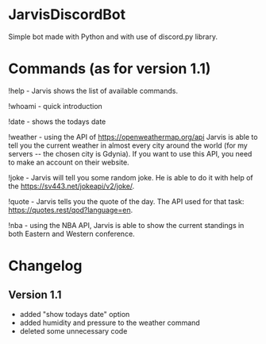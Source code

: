 # JarvisDiscordBot

Simple bot made with Python and with use of discord.py library.

# Commands (as for version 1.1)
!help - Jarvis shows the list of available commands.

!whoami - quick introduction

!date - shows the todays date

!weather - using the API of https://openweathermap.org/api Jarvis is able to tell you the current weather in almost every city around the world (for my servers -- the chosen city is Gdynia). If you want to use this API, you need to make an account on their website. 

!joke - Jarvis will tell you some random joke. He is able to do it with help of the https://sv443.net/jokeapi/v2/joke/.

!quote - Jarvis tells you the quote of the day. The API used for that task: https://quotes.rest/qod?language=en.

!nba - using the NBA API, Jarvis is able to show the current standings in both Eastern and Western conference.

# Changelog

## Version 1.1
- added "show todays date" option
- added humidity and pressure to the weather command
- deleted some unnecessary code
